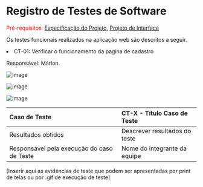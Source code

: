 # Registro de Testes de Software

<span style="color:red">Pré-requisitos: <a href="https://github.com/ICEI-PUC-Minas-PMV-ADS/pmv-ads-2024-1-e1-proj-web-t12-fretelog/blob/main/documentos/02-Especifica%C3%A7%C3%A3o%20do%20Projeto.md"> Especificação do Projeto</a></span>, <a href="https://github.com/ICEI-PUC-Minas-PMV-ADS/pmv-ads-2024-1-e1-proj-web-t12-fretelog/blob/main/documentos/04-Projeto%20de%20Interface.md"> Projeto de Interface</a> 

<p> Os testes funcionais realizados na aplicação web são descritos a seguir. </p> 
<li> CT-01: Verificar o funcionamento da pagina de cadastro </li> 
<p> Responsável: Márlon. </p>


![image](https://github.com/ICEI-PUC-Minas-PMV-ADS/pmv-ads-2024-1-e1-proj-web-t12-fretelog/assets/165726700/724721ba-e267-4eda-badd-8828fc69a3b1)


![image](https://github.com/ICEI-PUC-Minas-PMV-ADS/pmv-ads-2024-1-e1-proj-web-t12-fretelog/assets/165726700/5ea72744-4f34-4d6f-be6e-d6153e4b3337)

![image](https://github.com/ICEI-PUC-Minas-PMV-ADS/pmv-ads-2024-1-e1-proj-web-t12-fretelog/assets/165726700/ac871094-0612-4fa8-b0c2-51c59dc96cab)










|Caso de Teste    | CT-X - Título Caso de Teste |
|:---|:---|
| Resultados obtidos | Descrever resultados do teste  |
| Responsável pela execução do caso de Teste | Nome do integrante da equipe |

[Inserir aqui as evidências de teste que podem ser apresentadas por print de telas ou por .gif de execução de teste]
